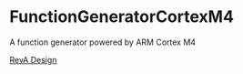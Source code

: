 # FunctionGeneratorCortexM4
A function generator powered by ARM Cortex M4

[RevA Design](HW/RevA/RevA.md)
